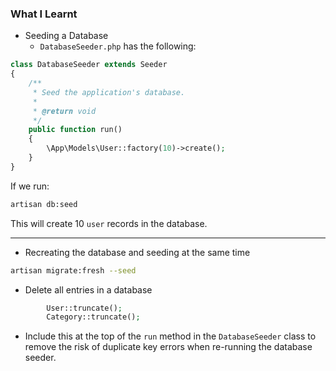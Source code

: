 ### What I Learnt
* Seeding a Database
	* `DatabaseSeeder.php` has the following:
```php
class DatabaseSeeder extends Seeder
{
    /**
     * Seed the application's database.
     *
     * @return void
     */
    public function run()
    {
        \App\Models\User::factory(10)->create();
    }
}
```

If we run:
```bash
artisan db:seed
```
This will create 10 `user` records in the database.

----
* Recreating the database and seeding at the same time
```bash
artisan migrate:fresh --seed
```

* Delete all entries in a database
```php
        User::truncate();
        Category::truncate();
```
* Include this at the top of the `run` method in the `DatabaseSeeder` class to remove the risk of duplicate key errors when re-running the database seeder.

